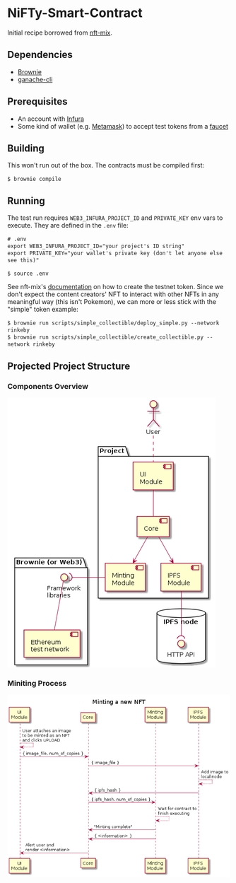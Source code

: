 # NiFTy-Smart-Contract

Initial recipe borrowed from [nft-mix](https://github.com/PatrickAlphaC/nft-mix). 

## Dependencies


- [Brownie](https://github.com/eth-brownie/brownie#installation)
- [ganache-cli](https://github.com/trufflesuite/ganache#command-line-use) 

## Prerequisites 

- An account with [Infura](https://infura.io/)
- Some kind of wallet (e.g. [Metamask](https://metamask.io/)) to accept test tokens from a [faucet](https://faucets.chain.link)


## Building 

This won't run out of the box. The contracts must be compiled first: 

```
$ brownie compile 
``` 

## Running 

The test run requires `WEB3_INFURA_PROJECT_ID` and `PRIVATE_KEY` env vars to execute. They are defined in the `.env` file:

```
# .env
export WEB3_INFURA_PROJECT_ID="your project's ID string" 
export PRIVATE_KEY="your wallet's private key (don't let anyone else see this)"
```

```
$ source .env 
```

See nft-mix's [documentation](https://github.com/PatrickAlphaC/nft-mix#for-the-simple-erc721) on how to create the testnet token. Since we don't expect the content creators' NFT to interact with other NFTs in any meaningful way (this isn't Pokemon), we can more or less stick with the "simple" token example: 

```
$ brownie run scripts/simple_collectible/deploy_simple.py --network rinkeby
$ brownie run scripts/simple_collectible/create_collectible.py --network rinkeby
```

## Projected Project Structure 

### Components Overview 

![Project structure](docs/img/project.png) 

### Miniting Process 

![Minting process](docs/img/minting.png)
